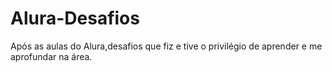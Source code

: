 # Alura-Desafios
Após as aulas do Alura,desafios que fiz e tive o privilégio de aprender e me aprofundar na área.
